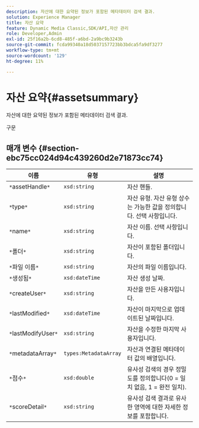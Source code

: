 ```yaml
---
description: 자산에 대한 요약된 정보가 포함된 메타데이터 검색 결과.
solution: Experience Manager
title: 자산 요약
feature: Dynamic Media Classic,SDK/API,자산 관리
role: Developer,Admin
exl-id: 25f16a2b-6cd8-485f-a6bd-2a9bc9b3243b
source-git-commit: fcda99340a18d5037157723bb3bdca5fa9df3277
workflow-type: tm+mt
source-wordcount: '129'
ht-degree: 11%

---
```


# 자산 요약{#assetsummary}

자산에 대한 요약된 정보가 포함된 메타데이터 검색 결과.

구문

## 매개 변수 {#section-ebc75cc024d94c439260d2e71873cc74}

| 이름 | 유형 | 설명 |
|---|---|---|
| `*`assetHandle`*` | `xsd:string` | 자산 핸들. |
| `*`type`*` | `xsd:string` | 자산 유형. 자산 유형 상수는 가능한 값을 정의합니다. 선택 사항입니다. |
| `*`name`*` | `xsd:string` | 자산 이름. 선택 사항입니다. |
| `*`폴더`*` | `xsd:string` | 자산이 포함된 폴더입니다. |
| `*`파일 이름`*` | `xsd:string` | 자산의 파일 이름입니다. |
| `*`생성됨`*` | `xsd:dateTime` | 자산 생성 날짜. |
| `*`createUser`*` | `xsd:string` | 자산을 만든 사용자입니다. |
| `*`lastModified`*` | `xsd:dateTime` | 자산이 마지막으로 업데이트된 날짜입니다. |
| `*`lastModifyUser`*` | `xsd:string` | 자산을 수정한 마지막 사용자입니다. |
| `*`metadataArray`*` | `types:MetadataArray` | 자산과 연결된 메타데이터 값의 배열입니다. |
| `*`점수`*` | `xsd:double` | 유사성 검색의 경우 정밀도를 정의합니다(0 = 일치 없음, 1 = 완전 일치). |
| `*`scoreDetail`*` | `xsd:string` | 유사성 검색 결과로 유사한 영역에 대한 자세한 정보를 포함합니다. |
